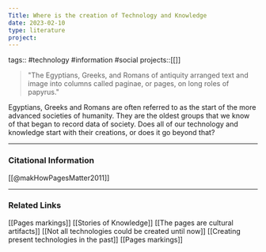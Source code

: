 ```yaml
---
Title: Where is the creation of Technology and Knowledge
date: 2023-02-10
type: literature
project:
---
```

tags:: #technology #information #social
projects::[[]]

>"The Egyptians, Greeks, and Romans of antiquity arranged text and image into columns called paginae, or pages, on long roles of papyrus."

Egyptians, Greeks and Romans are often referred to as the start of the more advanced societies of humanity. They are the oldest groups that we know of that began to record data of society. Does all of our technology and knowledge start with their creations, or does it go beyond that?

---
### Citational Information

[[@makHowPagesMatter2011]]

---

### Related Links

[[Pages markings]]
[[Stories of Knowledge]]
[[The pages are cultural artifacts]]
[[Not all technologies could be created until now]]
[[Creating present technologies in the past]]
[[Pages markings]]